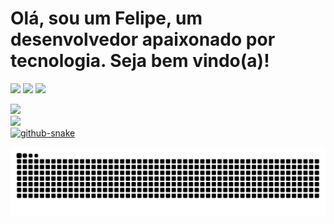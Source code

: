 # Olá, sou um Felipe, um desenvolvedor apaixonado por tecnologia. Seja bem vindo(a)!

[<img src="https://img.shields.io/badge/linkedin-%230077B5.svg?&style=for-the-badge&logo=linkedin&logoColor=white" />](https://www.linkedin.com/in/felipe-muros-48367433/) [<img src = "https://img.shields.io/badge/instagram-%23E4405F.svg?&style=for-the-badge&logo=instagram&logoColor=white">](https://www.instagram.com/felipe.muros/) [<img src = "https://img.shields.io/badge/facebook-%231877F2.svg?&style=for-the-badge&logo=facebook&logoColor=white">](https://www.facebook.com/xlipxlip)

  <div>
  <a href="https://github.com/murosfc">
    <img height="220em" src="https://github-readme-stats.vercel.app/api?username=murosfc&count_private=true&theme=radical"/>
    
   <br>
  <img height="220em" src="https://github-readme-stats.vercel.app/api/top-langs/?username=murosfc&layout=compact&count_private=true&theme=radical"/>
</div>

<picture>
  <source media="(prefers-color-scheme: dark)" srcset="github-snake-dark.svg" />
  <source media="(prefers-color-scheme: light)" srcset="github-snake.svg" />
  <img alt="github-snake" src="github-snake.svg" />
</picture>
  
  ![Snake animation](https://github.com/murosfc/murosfc/blob/output/github-contribution-grid-snake.svg)
 

